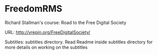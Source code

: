 # FreedomRMS
Richard Stallman's course: Road to the Free Digital Society

URL: http://vrepin.org/FreeDigitalSociety/

Subtitles: subtitles directory. Read Readme inside subtitles directory for more details on working on the subtitles
